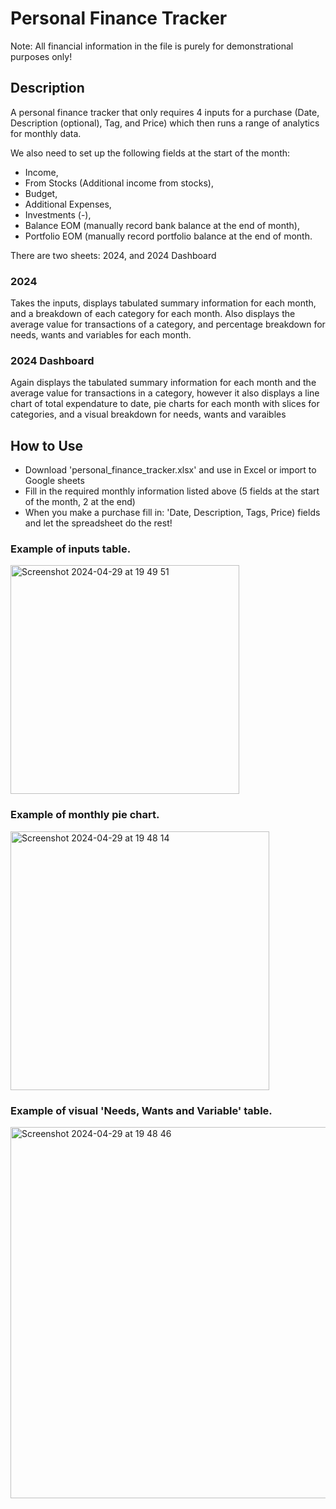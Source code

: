 # Personal Finance Tracker

Note: All financial information in the file is purely for demonstrational purposes only!

## Description
A personal finance tracker that only requires 4 inputs for a purchase (Date, Description (optional), Tag, and Price) which then runs a range of analytics for monthly data. 

We also need to set up the following fields at the start of the month: 
- Income,
- From Stocks (Additional income from stocks),
- Budget,
- Additional Expenses,
- Investments (-),
- Balance EOM (manually record bank balance at the end of month),
- Portfolio EOM (manually record portfolio balance at the end of month.

There are two sheets: 2024, and 2024 Dashboard 

### 2024
Takes the inputs, displays tabulated summary information for each month, and a breakdown of each category for each month. Also displays the average value for transactions of a category, and percentage breakdown for needs, wants and variables for each month.

### 2024 Dashboard
Again displays the tabulated summary information for each month and the average value for transactions in a category, however it also displays a line chart of total expendature to date, pie charts for each month with slices for categories, and a visual breakdown for needs, wants and varaibles

## How to Use
- Download 'personal_finance_tracker.xlsx' and use in Excel or import to Google sheets
- Fill in the required monthly information listed above (5 fields at the start of the month, 2 at the end)
- When you make a purchase fill in: 'Date, Description, Tags, Price) fields and let the spreadsheet do the rest!

### Example of inputs table.
<img width="366" alt="Screenshot 2024-04-29 at 19 49 51" src="https://github.com/brengall99/personal_finance_tracker/assets/159880330/73b8f4e0-b1d6-4de2-91a3-a52840411a8e">

### Example of monthly pie chart.
<img width="414" alt="Screenshot 2024-04-29 at 19 48 14" src="https://github.com/brengall99/personal_finance_tracker/assets/159880330/1899e525-114a-44a5-8302-c44f5f7d2476">

### Example of visual 'Needs, Wants and Variable' table.
<img width="594" alt="Screenshot 2024-04-29 at 19 48 46" src="https://github.com/brengall99/personal_finance_tracker/assets/159880330/a5559c72-b695-447e-8e58-8dc6205ba8f2">

